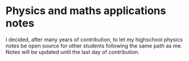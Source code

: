 # Physics and maths applications notes
I decided, after many years of contribution, to let my highschool physics notes be open source for other students following the same path as me. 
Notes will be updated until the last day of contribution.
